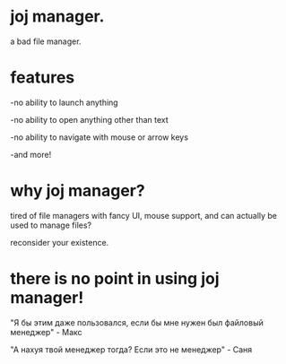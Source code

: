 # joj manager.
a bad file manager.
# features
-no ability to launch anything

-no ability to open anything other than text

-no ability to navigate with mouse or arrow keys

-and more!
# why joj manager?
tired of file managers with fancy UI, mouse support, and can actually be used to manage files?

reconsider your existence.

# there is no point in using joj manager!

"Я бы этим даже пользовался, если бы мне нужен был файловый менеджер" - Макс

"А нахуя твой менеджер тогда? Если это не менеджер" - Саня
